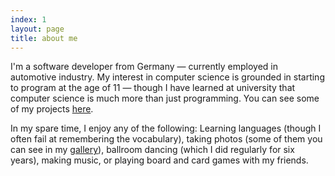 ```yaml
---
index: 1
layout: page
title: about me
---
```

I'm a software developer from Germany &mdash; currently employed in automotive
industry. My interest in computer science is grounded in starting to program at
the age of 11 &mdash; though I have learned at university that computer science
is much more than just programming. You can see some of my projects
[here](/projects/).

In my spare time, I enjoy any of the following: Learning languages (though I
often fail at remembering the vocabulary), taking photos (some of them you can
see in my [gallery](/gallery/)), ballroom dancing (which I did regularly for six
years), making music, or playing board and card games with my friends.
